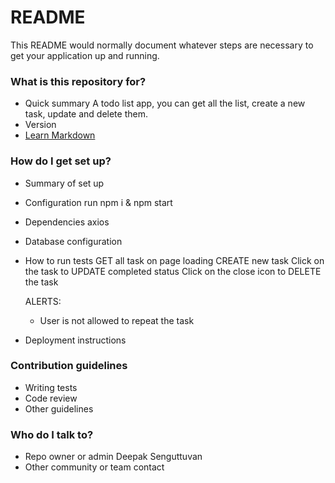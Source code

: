 # README #

This README would normally document whatever steps are necessary to get your application up and running.

### What is this repository for? ###

* Quick summary
    A todo list app, you can get all the list, create a new task, update and delete them.
* Version
* [Learn Markdown](https://bitbucket.org/tutorials/markdowndemo)

### How do I get set up? ###

* Summary of set up
* Configuration
    run npm i & npm start
* Dependencies
    axios
* Database configuration
* How to run tests
    GET all task on page loading
    CREATE new task
    Click on the task to UPDATE completed status
    Click on the close icon to DELETE the task

    ALERTS:
    * User is not allowed to repeat the task
    
* Deployment instructions

### Contribution guidelines ###

* Writing tests
* Code review
* Other guidelines

### Who do I talk to? ###

* Repo owner or admin
    Deepak Senguttuvan
* Other community or team contact
